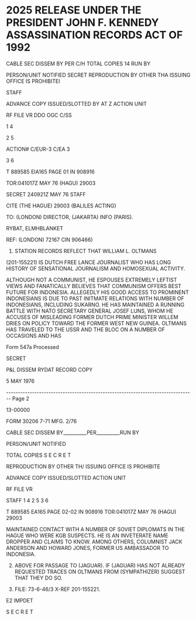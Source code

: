 # 2025 RELEASE UNDER THE PRESIDENT JOHN F. KENNEDY ASSASSINATION RECORDS ACT OF 1992

CABLE SEC DISSEM BY PER C/H TOTAL COPIES 14 RUN BY

PERSON/UNIT NOTIFIED SECRET REPRODUCTION BY OTHER THA
ISSUING OFFICE IS PROHIBITEI

STAFF

ADVANCE COPY ISSUED/SLOTTED BY AT Z
ACTION UNIT

RF FILE VR DDO OGC C/SS

1 4

2 5

ACTION# C/EUR-3 C/EA 3

3 6

T 889585 EIA165 PAGE 01 IN 908916

TOR:041017Z MAY 76 (HAGU) 29003

SECRET 240921Z MAY 76 STAFF

CITE (THE HAGUE) 29003 (BALILES ACTING)

TO: (LONDON) DIRECTOR, (JAKARTA) INFO (PARIS).

RYBAT, ELMHBLANKET

REF: (LONDON) 72167 CIN 906466)

1. STATION RECORDS REFLECT THAT WILLIAM L. OLTMANS

(201-155221) IS DUTCH FREE LANCE JOURNALIST WHO HAS LONG HISTORY
OF SENSATIONAL JOURNALISM AND HOMOSEXUAL ACTIVITY.

ALTHOUGH NOT A COMMUNIST, HE ESPOUSES EXTREMELY
LEFTIST VIEWS AND FANATICALLY BELIEVES THAT
COMMUNISM OFFERS BEST FUTURE FOR INDONESIA. ALLEGEDLY
HIS GOOD ACCESS TO PROMINENT INDONESIANS IS DUE
TO PAST INITMATE RELATIONS WITH NUMBER OF
INDONESIANS, INCLUDING SUKARNO.
HE HAS MAINTAINED A RUNNING BATTLE WITH NATO
SECRETARY GENERAL JOSEF LUNS, WHOM HE
ACCUSES OF MISLEADING FORMER DUTCH PRIME MINISTER
WILLEM DRIES ON POLICY TOWARD THE FORMER
WEST NEW GUINEA. OLTMANS HAS TRAVELED TO THE USSR
AND THE BLOC ON A NUMBER OF OCCASIONS AND HAS

Form 547a Processed

SECRET

P&L DISSEM
RYDAT
RECORD COPY

5 MAY 1976


-------------------------------------------------------------------------------- Page 2

13-00000

FORM 30206
7-71 MFG. 2/76

CABLE SEC DISSEM BY__________PER__________RUN BY

PERSON/UNIT NOTIFIED

TOTAL COPIES
S E C R E T

REPRODUCTION BY OTHER TH/
ISSUING OFFICE IS PROHIBITE

ADVANCE COPY ISSUED/SLOTTED
ACTION UNIT

RF FILE VR

STAFF
1 4
2 5
3 6

T 889585 EA165 PAGE 02-02 IN 908916
TOR:041017Z MAY 76 (HAGU) 29003

MAINTAINED CONTACT WITH A NUMBER OF SOVIET DIPLOMATS
IN THE HAGUE WHO WERE KGB SUSPECTS. HE IS AN
INVETERATE NAME DROPPER AND CLAIMS
TO KNOW. AMONG OTHERS, COLUMNIST JACK ANDERSON
AND HOWARD JONES, FORMER US AMBASSADOR TO
INDONESIA.

2. ABOVE FOR PASSAGE TO (JAGUAR). IF
   (JAGUAR) HAS NOT ALREADY REQUESTED TRACES ON
   OLTMANS FROM (SYMPATHIZER) SUGGEST THAT THEY
   DO SO.

3. FILE: 73-6-46/3 X-REF 201-155221.

E2 IMPDET

S E C R E T

